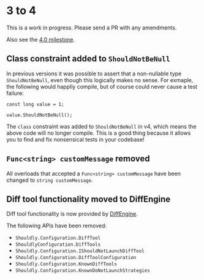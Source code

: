 # 3 to 4

This is a work in progress. Please send a PR with any amendments.

Also see the [4.0 milestone](https://github.com/shouldly/shouldly/milestone/2?closed=1).

## Class constraint added to `ShouldNotBeNull`

In previous versions it was possible to assert that a non-nullable type `ShouldNotBeNull`, even though this logically makes no sense. For exmaple, the following would happlly compile, but of course could never cause a test failure:

```charp
const long value = 1;

value.ShouldNotBeNull();
```

The `class` constraint was added to `ShouldNotBeNull` in v4, which means the above code will no longer compile. This is a good thing because it allows you to find and fix nonsensical tests in your codebase!

## `Func<string> customMessage` removed

All overloads that accepted a `Func<string> customMessage` have been changed to `string customMessage`.

## Diff tool functionality moved to DiffEngine

Diff tool functionality is now provided by [DiffEngine](https://github.com/VerifyTests/DiffEngine).

The following APIs have been removed:

 * `Shouldly.Configuration.DiffTool`
 * `ShouldlyConfiguration.DiffTools`
 * `Shouldly.Configuration.IShouldNotLaunchDiffTool`
 * `Shouldly.Configuration.DiffToolConfiguration`
 * `Shouldly.Configuration.KnownDiffTools`
 * `Shouldly.Configuration.KnownDoNotLaunchStrategies`
